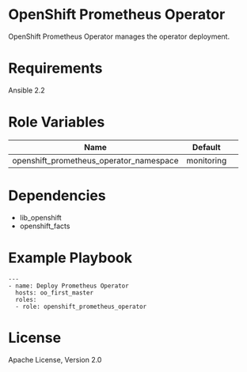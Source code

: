 # OpenShift Prometheus Operator

OpenShift Prometheus Operator manages the operator deployment.

# Requirements

Ansible 2.2

# Role Variables

| Name                                    | Default      |                  |
|-----------------------------------------|--------------|------------------|
| openshift_prometheus_operator_namespace | monitoring   |                  |

# Dependencies

- lib_openshift
- openshift_facts

# Example Playbook

```
---
- name: Deploy Prometheus Operator
  hosts: oo_first_master
  roles:
  - role: openshift_prometheus_operator
```

# License

Apache License, Version 2.0

